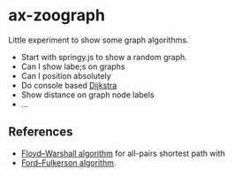 # ax-zoograph

Little experiment to show some graph algorithms.

* Start with springy.js to show a random graph.
* Can I show labe;s on graphs
* Can I position absolutely
* Do console based [Dijkstra](http://en.wikipedia.org/wiki/Dijkstra's_algorithm)
* Show distance on graph node labels
* ...

## References

* [Floyd–Warshall algorithm](http://en.wikipedia.org/wiki/Floyd%E2%80%93Warshall_algorithm) for all-pairs shortest path with
* [Ford–Fulkerson algorithm](http://en.wikipedia.org/wiki/Ford%E2%80%93Fulkerson_algorithm).